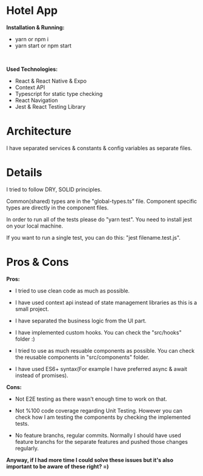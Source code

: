 # Hotel App

**Installation & Running:**

- yarn or npm i
- yarn start or npm start

<br />

**Used Technologies:**

- React & React Native & Expo
- Context API
- Typescript for static type checking
- React Navigation
- Jest & React Testing Library

# Architecture

I have separated services & constants & config variables as separate files.

# Details

I tried to follow DRY, SOLID principles.

Common(shared) types are in the "global-types.ts" file. Component specific types are directly in the component files.

In order to run all of the tests please do "yarn test". You need to install jest on your local machine.

If you want to run a single test, you can do this: "jest filename.test.js".

# Pros & Cons

**Pros:**

- I tried to use clean code as much as possible.

- I have used context api instead of state management libraries as this is a small project.

- I have separated the business logic from the UI part.

- I have implemented custom hooks. You can check the "src/hooks" folder :)

- I tried to use as much resuable components as possible. You can check the reusable components in "src/components" folder.

- I have used ES6+ syntax(For example I have preferred async & await instead of promises).

**Cons:**

- Not E2E testing as there wasn't enough time to work on that.

- Not %100 code coverage regarding Unit Testing. However you can check how I am testing the components by checking the implemented tests.

- No feature branchs, regular commits. Normally I should have used feature branchs for the separate features and pushed those changes regularly.

**Anyway, if I had more time I could solve these issues but it's also important to be aware of these right? =)**

